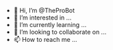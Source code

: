 - 👋 Hi, I’m @TheProBot
- 👀 I’m interested in ...
- 🌱 I’m currently learning ...
- 💞️ I’m looking to collaborate on ...
- 📫 How to reach me ...

<!---
TheProBot/TheProBot is a ✨ special ✨ repository because its `README.md` (this file) appears on your GitHub profile.
You can click the Preview link to take a look at your changes.
--->
